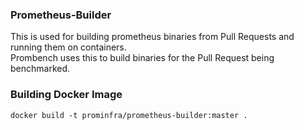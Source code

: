 ### Prometheus-Builder

This is used for building prometheus binaries from Pull Requests and running them on containers.  
Prombench uses this to build binaries for the Pull Request being benchmarked.

### Building Docker Image
```
docker build -t prominfra/prometheus-builder:master .
```
